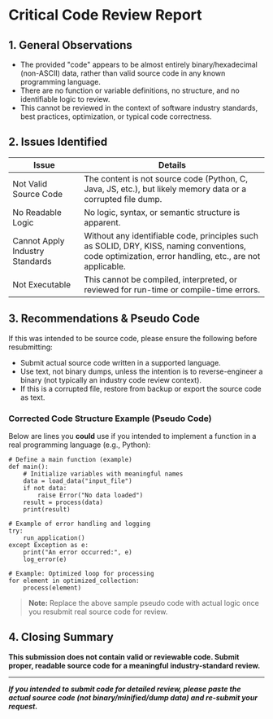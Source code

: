 # Critical Code Review Report

## 1. General Observations

- The provided "code" appears to be almost entirely binary/hexadecimal (non-ASCII) data, rather than valid source code in any known programming language.
- There are no function or variable definitions, no structure, and no identifiable logic to review.  
- This cannot be reviewed in the context of software industry standards, best practices, optimization, or typical code correctness.

## 2. Issues Identified

| Issue | Details |
|-------|---------|
| Not Valid Source Code | The content is not source code (Python, C, Java, JS, etc.), but likely memory data or a corrupted file dump. |
| No Readable Logic | No logic, syntax, or semantic structure is apparent. |
| Cannot Apply Industry Standards | Without any identifiable code, principles such as SOLID, DRY, KISS, naming conventions, code optimization, error handling, etc., are not applicable. |
| Not Executable | This cannot be compiled, interpreted, or reviewed for run-time or compile-time errors. |

## 3. Recommendations & Pseudo Code

If this was intended to be source code, please ensure the following before resubmitting:

- Submit actual source code written in a supported language.
- Use text, not binary dumps, unless the intention is to reverse-engineer a binary (not typically an industry code review context).
- If this is a corrupted file, restore from backup or export the source code as text.

### Corrected Code Structure Example (Pseudo Code)

Below are lines you **could** use if you intended to implement a function in a real programming language (e.g., Python):

```pseudo
# Define a main function (example)
def main():
    # Initialize variables with meaningful names
    data = load_data("input_file")
    if not data:
        raise Error("No data loaded")
    result = process(data)
    print(result)
```
```pseudo
# Example of error handling and logging
try:
    run_application()
except Exception as e:
    print("An error occurred:", e)
    log_error(e)
```
```pseudo
# Example: Optimized loop for processing
for element in optimized_collection:
    process(element)
```

> **Note:** Replace the above sample pseudo code with actual logic once you resubmit real source code for review.

## 4. Closing Summary

**This submission does not contain valid or reviewable code. Submit proper, readable source code for a meaningful industry-standard review.**

---

**_If you intended to submit code for detailed review, please paste the actual source code (not binary/minified/dump data) and re-submit your request._**
